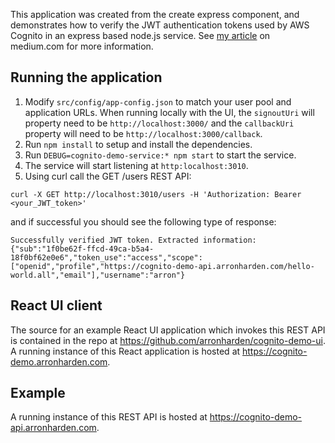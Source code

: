 This application was created from the create express component, and demonstrates how to verify the JWT authentication tokens used by AWS Cognito in an express based node.js service. See [my article](https://medium.com/@arron.harden/aws-cognito-example-using-react-ui-and-node-js-rest-apis-part-3-jwt-secured-rest-apis-e56d336ce306) on medium.com for more information.

## Running the application

1. Modify `src/config/app-config.json` to match your user pool and application URLs. When running locally with the UI, the `signoutUri` will property need to be `http://localhost:3000/` and the `callbackUri` property will need to be `http://localhost:3000/callback`.
2. Run `npm install` to setup and install the dependencies.
3. Run `DEBUG=cognito-demo-service:* npm start` to start the service.
4. The service will start listening at `http:localhost:3010`.
5. Using curl call the GET /users REST API:

```
curl -X GET http://localhost:3010/users -H 'Authorization: Bearer <your_JWT_token>'
```

and if successful you should see the following type of response:

```
Successfully verified JWT token. Extracted information: {"sub":"1f0be62f-ffcd-49ca-b5a4-18f0bf62e0e6","token_use":"access","scope":["openid","profile","https://cognito-demo-api.arronharden.com/hello-world.all","email"],"username":"arron"}
```

## React UI client
The source for an example React UI application which invokes this REST API is contained in the repo at https://github.com/arronharden/cognito-demo-ui. A running instance of this React application is hosted at https://cognito-demo.arronharden.com.

## Example
A running instance of this REST API is hosted at https://cognito-demo-api.arronharden.com. 
